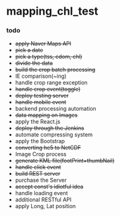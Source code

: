 # mapping_chl_test
### todo
* ~~apply Naver Maps API~~
* ~~pick a date~~
* ~~pick a type(tss, cdom, chl)~~
* ~~divide the data~~
* ~~build the crop batch processing~~
* IE comparison(~ing)
* handle crop range exception
* ~~handle crop event(toggle)~~
* ~~deploy testing server~~
* ~~handle mobile event~~
* backend processing automation
* ~~data mapping on Images~~
* apply the React.js
* ~~deploy through the Jenkins~~
* automate compressing system
* apply the Bootstrap
* ~~converting he5 to NetCDF~~
* Image Crop process
* ~~generate KML file(footPrint+thumbNail)~~
* ~~handle click event~~
* ~~build REST server~~
* purchase the Server
* ~~accept const's idiotful idea~~
* handle loading event
* additional RESTful API
* apply Long, Lat position
